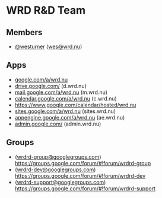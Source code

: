 # WRD R&D Team

## Members
* [@westurner](https://github.com/westurner) (wes@wrd.nu)

## Apps
* [google.com/a/wrd.nu](https://google.com/a/wrd.nu)
* [drive.google.com/](https://drive.google.com/drive/)
  (d.wrd.nu)
* [mail.google.com/a/wrd.nu](https://mail.google.com/a/wrd.nu)
  (m.wrd.nu)
* [calendar.google.com/a/wrd.nu](https://calendar.google.com/a/wrd.nu)
  (c.wrd.nu)
* https://www.google.com/calendar/hosted/wrd.nu
* [sites.google.com/a/wrd.nu](https://sites.google.com/a/wrd.nu)
  (sites.wrd.nu)
* [appengine.google.com/a/wrd.nu](https://appengine.google.com/a/wrd.nu) (ae.wrd.nu)
* [admin.google.com/](https://admin.google.com/) (admin.wrd.nu)


## Groups
* (wrdrd-group@googlegroups.com) https://groups.google.com/forum/#!forum/wrdrd-group
* (wrdrd-dev@googlegroups.com) https://groups.google.com/forum/#!forum/wrdrd-dev
* (wrdrd-support@googlegroups.com) https://groups.google.com/forum/#!forum/wrdrd-support
  
